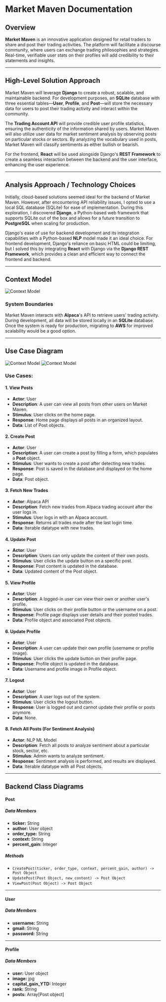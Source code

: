 # Market Maven Documentation

## Overview

**Market Maven** is an innovative application designed for retail traders to share and post their trading activities. The platform will facilitate a discourse community, where users can exchange trading philosophies and strategies. Real-time, verifiable user stats on their profiles will add credibility to their statements and insights.

---

## High-Level Solution Approach

Market Maven will leverage **Django** to create a robust, scalable, and maintainable backend. For development purposes, an **SQLite** database with three essential tables—**User**, **Profile**, and **Post**—will store the necessary data for users to post their trading activity and interact within the community. 

The **Trading Account API** will provide credible user profile statistics, ensuring the authenticity of the information shared by users. Market Maven will also utilize user data for market sentiment analysis by observing posts on particular stocks or sectors. By analyzing the vocabulary used in posts, Market Maven will classify sentiments as either bullish or bearish.

For the frontend, **React** will be used alongside Django's **REST Framework** to create a seamless interaction between the backend and the user interface, enhancing the user experience.

---

## Analysis Approach / Technology Choices

Initially, cloud-based solutions seemed ideal for the backend of Market Maven. However, after encountering API reliability issues, I opted to use a local SQL database (SQLite) for ease of implementation. During this exploration, I discovered **Django**, a Python-based web framework that supports SQLite out of the box and allows for a future transition to **PostgreSQL** when scaling for production. 

Django's ease of use for backend development and its integration capabilities with a Python-based **NLP** model made it an ideal choice. For frontend development, Django's reliance on basic HTML could be limiting, but I solved this by integrating **React** with Django via the **Django REST Framework**, which provides a clean and efficient way to connect the frontend and backend.

---

## Context Model
![Context Model](contextmodel.jpg)


### System Boundaries

Market Maven interacts with **Alpaca**'s API to retrieve users' trading activity. During development, all data will be stored locally in an **SQLite** database. Once the system is ready for production, migrating to **AWS** for improved scalability would be a good option.

---

## Use Case Diagram

![Context Model](use_case_1.jpg)
![Context Model](use_case_2.jpg)

### Use Cases:

#### 1. **View Posts**
   - **Actor**: User
   - **Description**: A user can view all posts from other users on Market Maven.
   - **Stimulus**: User clicks on the home page.
   - **Response**: Home page displays all posts in an organized layout.
   - **Data**: List of Post objects.
   
#### 2. **Create Post**
   - **Actor**: User
   - **Description**: A user can create a post by filling a form, which populates a **Post** object.
   - **Stimulus**: User wants to create a post after detecting new trades.
   - **Response**: Post is saved in the database and displayed on the home page.
   - **Data**: Post object.
   
#### 3. **Fetch New Trades**
   - **Actor**: Alpaca API
   - **Description**: Fetch new trades from Alpaca trading account after the user logs in.
   - **Stimulus**: User logs in with an Alpaca account.
   - **Response**: Returns all trades made after the last login time.
   - **Data**: Iterable datatype with new trades.

#### 4. **Update Post**
   - **Actor**: User
   - **Description**: Users can only update the content of their own posts.
   - **Stimulus**: User clicks the update button on a specific post.
   - **Response**: Post content is updated in the database.
   - **Data**: Updated content of the Post object.

#### 5. **View Profile**
   - **Actor**: User
   - **Description**: A logged-in user can view their own or another user's profile.
   - **Stimulus**: User clicks on their profile button or the username on a post.
   - **Response**: Profile page displays user details and their posted trades.
   - **Data**: Profile object and associated Post objects.

#### 6. **Update Profile**
   - **Actor**: User
   - **Description**: A user can update their own profile (username or profile image).
   - **Stimulus**: User clicks the update button on their profile page.
   - **Response**: Profile object is updated in the database.
   - **Data**: Username and profile image in Profile object.

#### 7. **Logout**
   - **Actor**: User
   - **Description**: A user logs out of the system.
   - **Stimulus**: User clicks the logout button.
   - **Response**: User is logged out and cannot update their profile or posts anymore.
   - **Data**: None.

#### 8. **Fetch All Posts (For Sentiment Analysis)**
   - **Actor**: NLP ML Model
   - **Description**: Fetch all posts to analyze sentiment about a particular stock, sector, etc.
   - **Stimulus**: Admin wants to analyze sentiment.
   - **Response**: Sentiment analysis is performed, and results are displayed.
   - **Data**: Iterable datatype with all Post objects.

---

## Backend Class Diagrams

#### Post
##### Data Members
- **ticker:** String  
- **author:** User object  
- **order_type:** String  
- **context:** String  
- **percent_gain:** Integer  

##### Methods
- `CreatePost(ticker, order_type, context, percent_gain, author) -> Post Object`  
- `UpdatePost(Post Object, new_content) -> Post Object`  
- `ViewPost(Post Object) -> Post Object`  

---

#### User
##### Data Members
- **username:** String  
- **gmail:** String  
- **password:** String  

---

#### Profile
##### Data Members
- **user:** User object  
- **image:** jpg  
- **capital_gain_YTD:** Integer  
- **rank:** String  
- **posts:** Array[Post object]  

